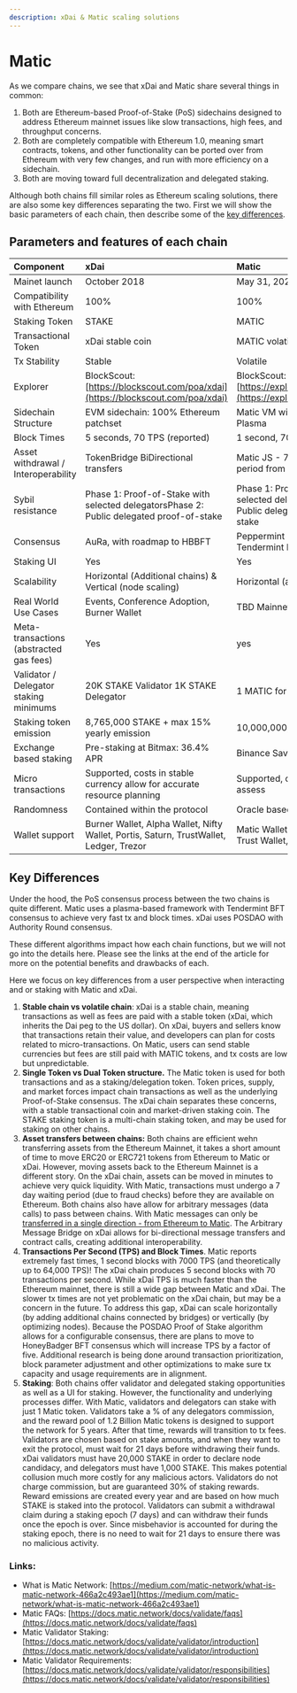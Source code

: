 ```yaml
---
description: xDai & Matic scaling solutions
---
```


# Matic

As we compare chains, we see that xDai and Matic share several things in common: 

1. Both are Ethereum-based Proof-of-Stake \(PoS\) sidechains designed to address Ethereum mainnet issues like slow transactions, high fees, and throughput concerns. 
2. Both are completely compatible with Ethereum 1.0, meaning smart contracts, tokens, and other functionality can be ported over from Ethereum with very few changes, and run with more efficiency on a sidechain. 
3. Both are moving toward full decentralization and delegated staking.  

Although both chains fill similar roles as Ethereum scaling solutions, there are also some key differences separating the two. First we will show the basic parameters of each chain, then describe some of the [key differences](matic.md#key-differences).

## Parameters and features of each chain 

| Component | xDai | Matic |
| :--- | :--- | :--- |
| Mainet launch | October 2018 | May 31, 2020 |
| Compatibility with Ethereum | 100% | 100% |
| Staking Token | STAKE | MATIC |
| Transactional Token | xDai stable coin | MATIC volatile coin |
| Tx Stability | Stable | Volatile |
| Explorer | BlockScout: [https://blockscout.com/poa/xdai](https://blockscout.com/poa/xdai) | BlockScout: [https://explorer.matic.network/](https://explorer.matic.network/) |
| Sidechain Structure | EVM sidechain: 100% Ethereum patchset | Matic VM with More Viable Plasma |
| Block Times | 5 seconds, 70 TPS \(reported\) | 1 second, 7000 TPS \(reported\) |
| Asset withdrawal / Interoperability | TokenBridge BiDirectional transfers | Matic JS - 7 day withdrawal period from Matic -&gt; Ethereum |
| Sybil resistance | Phase 1: Proof-of-Stake with selected delegatorsPhase 2: Public delegated proof-of-stake | Phase 1: Proof-of-Stake with selected delegatorsPhase 2: Public delegated proof-of-stake |
| Consensus | AuRa, with roadmap to HBBFT | Peppermint \(a forked version of Tendermint BFT\) |
| Staking UI | Yes | Yes |
| Scalability | Horizontal \(Additional chains\) & Vertical \(node scaling\) | Horizontal \(additional chains\) |
| Real World Use Cases | Events, Conference Adoption, Burner Wallet | TBD Mainnet just launched |
| Meta-transactions \(abstracted gas fees\) | Yes | yes |
| Validator / Delegator staking minimums | 20K STAKE Validator 1K STAKE Delegator | 1 MATIC for either |
| Staking token emission | 8,765,000 STAKE + max 15% yearly emission | 10,000,000,000 MATIC capped |
| Exchange based staking | Pre-staking at Bitmax: 36.4% APR | Binance Savings: 10% APR |
| Micro transactions | Supported, costs in stable currency allow for accurate resource planning | Supported, costs difficult to assess |
| Randomness | Contained within the protocol | Oracle based |
| Wallet support | Burner Wallet, Alpha Wallet, Nifty Wallet, Portis, Saturn, TrustWallet, Ledger, Trezor | Matic Wallet, Atomic Wallet, Trust Wallet, Ledger, Trezor |

## Key Differences

Under the hood, the PoS consensus process between the two chains is quite different. Matic uses a plasma-based framework with Tendermint BFT consensus to achieve very fast tx and block times. xDai uses POSDAO with Authority Round consensus.  

These different algorithms impact how each chain functions, but we will not go into the details here. Please see the links at the end of the article for more on the potential benefits and drawbacks of each.

Here we focus on key differences from a user perspective when interacting and or staking with Matic and xDai. 

1. **Stable chain vs volatile chain**: xDai is a stable chain, meaning transactions as well as fees are paid with a stable token \(xDai, which inherits the Dai peg to the US dollar\). On xDai, buyers and sellers know that transactions retain their value, and developers can plan for costs related to micro-transactions. On Matic, users can send stable currencies but fees are still paid with MATIC tokens, and tx costs are low but unpredictable. 
2. **Single Token vs Dual Token structure.** The Matic token is used for both transactions and as a staking/delegation token. Token prices, supply, and market forces impact chain transactions as well as the underlying Proof-of-Stake consensus. The xDai chain separates these concerns, with a stable transactional coin and market-driven staking coin. The STAKE staking token is a multi-chain staking token, and may be used for staking on other chains. 
3. **Asset transfers between chains:** Both chains are efficient wehn transferring assets from the Ethereum Mainnet, it takes a short amount of time to move ERC20 or ERC721 tokens from Ethereum to Matic or xDai.   However, moving assets back to the Ethereum Mainnet is a different story. On the xDai chain, assets can be moved in minutes to achieve very quick liquidity. With Matic, transactions must undergo a 7 day waiting period \(due to fraud checks\) before they are available on Ethereum.    Both chains also have allow for arbitrary messages \(data calls\) to pass between chains. With Matic messages can only be [transferred in a single direction  - from Ethereum to Matic](https://docs.matic.network/docs/develop/advanced/transfer-data). The Arbitrary Message Bridge on xDai allows for bi-directional message transfers and contract calls, creating additional interoperability.   
4. **Transactions Per Second \(TPS\) and Block Times**. Matic reports extremely fast times, 1 second blocks with 7000 TPS \(and theoretically up to 64,000 TPS\)! The xDai chain produces 5 second blocks with 70 transactions per second.   While xDai TPS is much faster than the Ethereum mainnet, there is still a wide gap between Matic and xDai. The slower tx times are not yet problematic on the xDai chain, but may be a concern in the future. To address this gap, xDai can scale horizontally \(by adding additional chains connected by bridges\) or vertically \(by optimizing nodes\). Because the POSDAO Proof of Stake algorithm allows for a configurable consensus, there are plans to move to HoneyBadger BFT consensus which will increase TPS by a factor of five. Additional research is being done around transaction prioritization, block parameter adjustment and other optimizations to make sure tx capacity and usage requirements are in alignment. 
5. **Staking**: Both chains offer validator and delegated staking opportunities as well as a UI for staking. However, the functionality and underlying processes differ. With Matic, validators and delegators can stake with just 1 Matic token. Validators take a % of any delegators commission, and the reward pool of 1.2 Billion Matic tokens is designed to support the network for 5 years. After that time, rewards will transition to tx fees. Validators are chosen based on stake amounts, and when they want to exit the protocol, must wait for 21 days before withdrawing their funds.  xDai validators must have 20,000 STAKE in order to declare node candidacy, and delegators must have 1,000 STAKE. This makes potential collusion much more costly for any malicious actors. Validators do not charge commission, but are guaranteed 30% of staking rewards. Reward emissions are created every year and are based on how much STAKE is staked into the protocol. Validators can submit a withdrawal claim during a staking epoch \(7 days\) and can withdraw their funds once the epoch is over.  Since misbehavior is accounted for during the staking epoch, there is no need to wait for 21 days to ensure there was no malicious activity.

### Links:

* What is Matic Network: [https://medium.com/matic-network/what-is-matic-network-466a2c493ae1](https://medium.com/matic-network/what-is-matic-network-466a2c493ae1)
* Matic FAQs: [https://docs.matic.network/docs/validate/faqs](https://docs.matic.network/docs/validate/faqs)
* Matic Validator Staking: [https://docs.matic.network/docs/validate/validator/introduction](https://docs.matic.network/docs/validate/validator/introduction)
* Matic Validator Requirements: [https://docs.matic.network/docs/validate/validator/responsibilities](https://docs.matic.network/docs/validate/validator/responsibilities)


